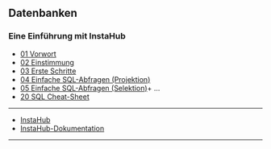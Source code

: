 ## Datenbanken
### Eine Einführung mit InstaHub
+ [01 Vorwort](01-Vorwort.md)
+ [02 Einstimmung](02-Einstimmung.md)
+ [03 Erste Schritte](03-Erste-Schritte.md)
+ [04 Einfache SQL-Abfragen (Projektion)](04-Einfache-SQL-Abfragen-Projektion.md)
+ [05 Einfache SQL-Abfragen (Selektion)](04-Einfache-SQL-Abfragen-Selektion.md)+
...
+ [20 SQL Cheat-Sheet](20-SQL-CheatSheet.md)
-----
* [InstaHub](https://instahub.org)
* [InstaHub-Dokumentation](https://wi-wissen.github.io/instahub-doc-de/#/)
-----

